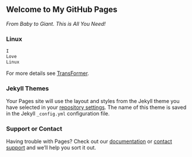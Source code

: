 ## Welcome to My GitHub Pages
<!-- 
You can use the [editor on GitHub](https://github.com/sysuZDQ/sysuZDQ.github.io/edit/main/index.md) to maintain and preview the content for your website in Markdown files.

Whenever you commit to this repository, GitHub Pages will run [Jekyll](https://jekyllrb.com/) to rebuild the pages in your site, from the content in your Markdown files. -->
*From Baby to Giant. This is All You Need!*
### Linux

```markdown
I
Love
Linux
```

For more details see [TransFormer](https://zhuanlan.zhihu.com/p/398039366).

### Jekyll Themes

Your Pages site will use the layout and styles from the Jekyll theme you have selected in your [repository settings](https://github.com/sysuZDQ/sysuZDQ.github.io/settings/pages). The name of this theme is saved in the Jekyll `_config.yml` configuration file.

### Support or Contact

Having trouble with Pages? Check out our [documentation](https://docs.github.com/categories/github-pages-basics/) or [contact support](https://support.github.com/contact) and we’ll help you sort it out.
